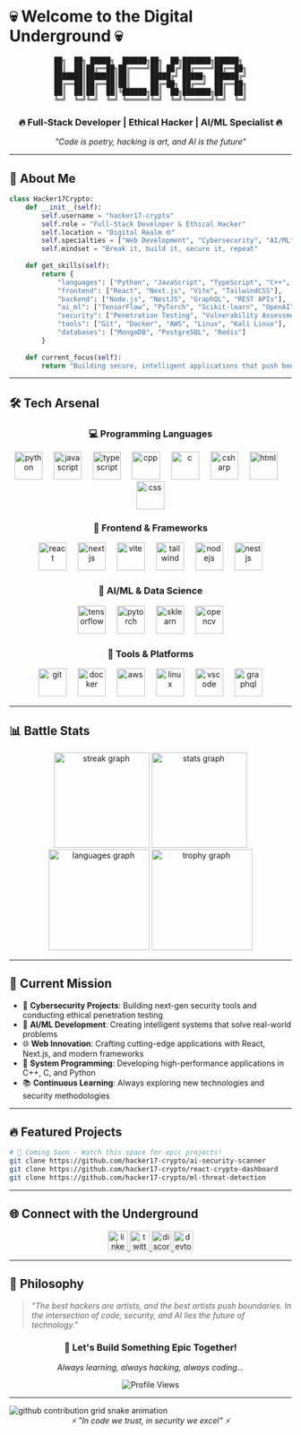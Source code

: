 # 💀 Welcome to the Digital Underground 💀

<div align="center">
  
  ```ascii
  ██╗  ██╗ █████╗  ██████╗██╗  ██╗███████╗██████╗ 
  ██║  ██║██╔══██╗██╔════╝██║ ██╔╝██╔════╝██╔══██╗
  ███████║███████║██║     █████╔╝ █████╗  ██████╔╝
  ██╔══██║██╔══██║██║     ██╔═██╗ ██╔══╝  ██╔══██╗
  ██║  ██║██║  ██║╚██████╗██║  ██╗███████╗██║  ██║
  ╚═╝  ╚═╝╚═╝  ╚═╝ ╚═════╝╚═╝  ╚═╝╚══════╝╚═╝  ╚═╝
  ```
  
  ### 🔥 Full-Stack Developer | Ethical Hacker | AI/ML Specialist 🔥
  
  *"Code is poetry, hacking is art, and AI is the future"*
  
</div>

---

## 🎯 About Me

```python
class Hacker17Crypto:
    def __init__(self):
        self.username = "hacker17-crypto"
        self.role = "Full-Stack Developer & Ethical Hacker"
        self.location = "Digital Realm 🌐"
        self.specialties = ["Web Development", "Cybersecurity", "AI/ML", "System Programming"]
        self.mindset = "Break it, build it, secure it, repeat"
    
    def get_skills(self):
        return {
            "languages": ["Python", "JavaScript", "TypeScript", "C++", "C", "C#", "HTML", "CSS"],
            "frontend": ["React", "Next.js", "Vite", "TailwindCSS"],
            "backend": ["Node.js", "NestJS", "GraphQL", "REST APIs"],
            "ai_ml": ["TensorFlow", "PyTorch", "Scikit-learn", "OpenAI"],
            "security": ["Penetration Testing", "Vulnerability Assessment", "Ethical Hacking"],
            "tools": ["Git", "Docker", "AWS", "Linux", "Kali Linux"],
            "databases": ["MongoDB", "PostgreSQL", "Redis"]
        }
    
    def current_focus(self):
        return "Building secure, intelligent applications that push boundaries"
```

---

## 🛠️ Tech Arsenal

<div align="center">
  
  ### 💻 Programming Languages
  <img src="https://skillicons.dev/icons?i=python" height="50" alt="python" />
  <img width="12" />
  <img src="https://skillicons.dev/icons?i=js" height="50" alt="javascript" />
  <img width="12" />
  <img src="https://skillicons.dev/icons?i=ts" height="50" alt="typescript" />
  <img width="12" />
  <img src="https://skillicons.dev/icons?i=cpp" height="50" alt="cpp" />
  <img width="12" />
  <img src="https://skillicons.dev/icons?i=c" height="50" alt="c" />
  <img width="12" />
  <img src="https://skillicons.dev/icons?i=cs" height="50" alt="csharp" />
  <img width="12" />
  <img src="https://skillicons.dev/icons?i=html" height="50" alt="html" />
  <img width="12" />
  <img src="https://skillicons.dev/icons?i=css" height="50" alt="css" />
  
  ### 🚀 Frontend & Frameworks
  <img src="https://skillicons.dev/icons?i=react" height="50" alt="react" />
  <img width="12" />
  <img src="https://skillicons.dev/icons?i=nextjs" height="50" alt="nextjs" />
  <img width="12" />
  <img src="https://skillicons.dev/icons?i=vite" height="50" alt="vite" />
  <img width="12" />
  <img src="https://skillicons.dev/icons?i=tailwind" height="50" alt="tailwind" />
  <img width="12" />
  <img src="https://skillicons.dev/icons?i=nodejs" height="50" alt="nodejs" />
  <img width="12" />
  <img src="https://skillicons.dev/icons?i=nestjs" height="50" alt="nestjs" />
  
  ### 🤖 AI/ML & Data Science
  <img src="https://skillicons.dev/icons?i=tensorflow" height="50" alt="tensorflow" />
  <img width="12" />
  <img src="https://skillicons.dev/icons?i=pytorch" height="50" alt="pytorch" />
  <img width="12" />
  <img src="https://skillicons.dev/icons?i=sklearn" height="50" alt="sklearn" />
  <img width="12" />
  <img src="https://skillicons.dev/icons?i=opencv" height="50" alt="opencv" />
  
  ### 🔧 Tools & Platforms
  <img src="https://skillicons.dev/icons?i=git" height="50" alt="git" />
  <img width="12" />
  <img src="https://skillicons.dev/icons?i=docker" height="50" alt="docker" />
  <img width="12" />
  <img src="https://skillicons.dev/icons?i=aws" height="50" alt="aws" />
  <img width="12" />
  <img src="https://skillicons.dev/icons?i=linux" height="50" alt="linux" />
  <img width="12" />
  <img src="https://skillicons.dev/icons?i=vscode" height="50" alt="vscode" />
  <img width="12" />
  <img src="https://skillicons.dev/icons?i=graphql" height="50" alt="graphql" />
  
</div>

---

## 📊 Battle Stats

<div align="center">
  <img src="https://streak-stats.demolab.com?user=hacker17-crypto&locale=en&mode=daily&theme=react&hide_border=true&border_radius=15&order=3" height="170" alt="streak graph" />
  <img src="https://github-readme-stats.vercel.app/api?username=hacker17-crypto&show_icons=true&theme=react&hide_border=true&border_radius=15" height="170" alt="stats graph" />
</div>

<div align="center">
  <img src="https://github-readme-stats.vercel.app/api/top-langs/?username=hacker17-crypto&layout=compact&theme=react&hide_border=true&border_radius=15" height="180" alt="languages graph" />
  <img src="https://github-profile-trophy.vercel.app?username=hacker17-crypto&theme=react&column=3&row=2&margin-w=8&margin-h=8&no-bg=true&no-frame=true&order=4" height="180" alt="trophy graph" />
</div>

---

## 🎯 Current Mission

- 🔐 **Cybersecurity Projects**: Building next-gen security tools and conducting ethical penetration testing
- 🤖 **AI/ML Development**: Creating intelligent systems that solve real-world problems
- 🌐 **Web Innovation**: Crafting cutting-edge applications with React, Next.js, and modern frameworks
- 🔧 **System Programming**: Developing high-performance applications in C++, C, and Python
- 📚 **Continuous Learning**: Always exploring new technologies and security methodologies

---

## 🔥 Featured Projects

```bash
# 🎯 Coming Soon - Watch this space for epic projects!
git clone https://github.com/hacker17-crypto/ai-security-scanner
git clone https://github.com/hacker17-crypto/react-crypto-dashboard  
git clone https://github.com/hacker17-crypto/ml-threat-detection
```

---

## 🌐 Connect with the Underground

<div align="center">
  <a href="https://linkedin.com/in/hacker17-crypto" target="_blank">
    <img src="https://img.shields.io/static/v1?message=LinkedIn&logo=linkedin&label=&color=0077B5&logoColor=white&labelColor=&style=for-the-badge" height="35" alt="linkedin" />
  </a>
  <a href="https://twitter.com/hacker17crypto" target="_blank">
    <img src="https://img.shields.io/static/v1?message=Twitter&logo=twitter&label=&color=1DA1F2&logoColor=white&labelColor=&style=for-the-badge" height="35" alt="twitter" />
  </a>
  <a href="https://discord.gg/hacker17crypto" target="_blank">
    <img src="https://img.shields.io/static/v1?message=Discord&logo=discord&label=&color=7289DA&logoColor=white&labelColor=&style=for-the-badge" height="35" alt="discord" />
  </a>
  <a href="https://dev.to/hacker17crypto" target="_blank">
    <img src="https://img.shields.io/static/v1?message=dev.to&logo=dev.to&label=&color=0A0A0A&logoColor=white&labelColor=&style=for-the-badge" height="35" alt="devto" />
  </a>
</div>

---

## 💭 Philosophy

> *"The best hackers are artists, and the best artists push boundaries. In the intersection of code, security, and AI lies the future of technology."*

<div align="center">
  
  ### 🎯 Let's Build Something Epic Together!
  
  *Always learning, always hacking, always coding...*
  
  ![Profile Views](https://komarev.com/ghpvc/?username=hacker17-crypto&color=ff6b6b&style=for-the-badge&label=Profile+Views)
  
</div>

---

<picture>
  <source media="(prefers-color-scheme: dark)" srcset="https://raw.githubusercontent.com/hacker17-crypto/hacker17-crypto/output/github-contribution-grid-snake-dark.svg">
  <source media="(prefers-color-scheme: light)" srcset="https://raw.githubusercontent.com/hacker17-crypto/hacker17-crypto/output/github-contribution-grid-snake.svg">
  <img alt="github contribution grid snake animation" src="https://raw.githubusercontent.com/hacker17-crypto/hacker17-crypto/output/github-contribution-grid-snake.svg">
</picture>

<div align="center">
  <i>⚡ "In code we trust, in security we excel" ⚡</i>
</div>
